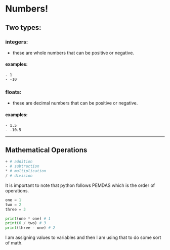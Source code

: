 # Numbers!

## Two types:
### integers: 
- these are whole numbers that can be positive or negative.
#### examples:
    - 1 
    - -10
### floats: 
- these are decimal numbers that can be positive or negative.
#### examples:
    - 1.5
    - -10.5
___
## Mathematical Operations
```python
+ # addition
- # subtraction
* # multiplication
/ # division
```
It is important to note that python follows PEMDAS which is the order of operations. 
```python
one = 1 
two = 2 
three = 3

print(one * one) # 1
print(6 / two) # 3
print(three - one) # 2
```
I am assigning values to variables and then I am using that to do some sort of math.